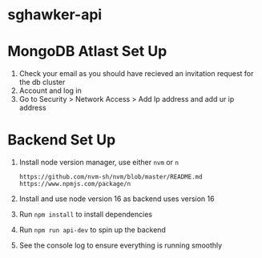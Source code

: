 # sghawker-api

# MongoDB Atlast Set Up
1. Check your email as you should have recieved an invitation request for the db cluster
2. Account and log in
3. Go to Security > Network Access > Add Ip address and add ur ip address

# Backend Set Up
1. Install node version manager, use either `nvm` or `n`

    `https://github.com/nvm-sh/nvm/blob/master/README.md`
    `https://www.npmjs.com/package/n`

2. Install and use node version 16 as backend uses version 16
3. Run `npm install` to install dependencies 
4. Run `npm run api-dev` to spin up the backend
5. See the console log to ensure everything is running smoothly

